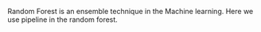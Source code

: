 Random Forest is an ensemble technique in the Machine learning. Here we use pipeline in the random forest.  
